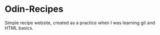 # Odin-Recipes

Simple recipe website, created as a practice when I was learning git and HTML basics.
